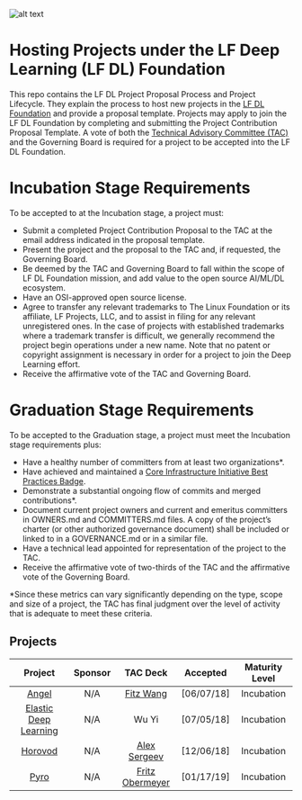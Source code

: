 ![alt text](https://www.linuxfoundation.org/wp-content/uploads/2018/08/lfdl-horizontal-color-768x63.png)

# Hosting Projects under the LF Deep Learning (LF DL) Foundation 
This repo contains the LF DL Project Proposal Process and Project Lifecycle. They explain the process to host new projects in the <a href="https://deeplearningfoundation.org/">LF DL Foundation</a> and provide a proposal template. Projects may apply to join the LF DL Foundation by completing and submitting the Project Contribution Proposal Template. A vote of both the <a href="https://lists.deeplearningfoundation.org/g/tac-general/wiki/Home">Technical Advisory Committee (TAC)</a> and the Governing Board is required for a project to be accepted into the LF DL Foundation. 

# Incubation Stage Requirements

To be accepted to at the Incubation stage, a project must:

<ul>
<li>Submit a completed Project Contribution Proposal to the TAC at the email address indicated in the proposal template.
<li>Present the project and the proposal to the TAC and, if requested, the Governing Board.
<li>Be deemed by the TAC and Governing Board to fall within the scope of LF DL Foundation mission, and add value to the open source AI/ML/DL ecosystem.
<li>Have an OSI-approved open source license. 
<li>Agree to transfer any relevant trademarks to The Linux Foundation or its affiliate, LF Projects, LLC, and to assist in filing for any relevant unregistered ones.  In the case of projects with established trademarks where a trademark transfer is difficult, we generally recommend the project begin operations under a new name. Note that no patent or copyright assignment is necessary in order for a project to join the Deep Learning effort.
<li>Receive the affirmative vote of the TAC and Governing Board.
</ul>

# Graduation Stage Requirements

To be accepted to the Graduation stage, a project must meet the Incubation stage requirements plus:
<ul>
<li>Have a healthy number of committers from at least two organizations*.
<li>Have achieved and maintained a <a href="https://bestpractices.coreinfrastructure.org/en">Core Infrastructure Initiative Best Practices Badge</a>.
<li>Demonstrate a substantial ongoing flow of commits and merged contributions*.
<li>Document current project owners and current and emeritus committers in OWNERS.md and COMMITTERS.md files.  A copy of the project’s charter (or other authorized governance document) shall be included or linked to in a GOVERNANCE.md or in a similar file. 
<li>Have a technical lead appointed for representation of the project to the TAC.
<li>Receive the affirmative vote of two-thirds of the TAC and the affirmative vote of the Governing Board.
</ul>

*Since these metrics can vary significantly depending on the type, scope and size of a project, the TAC has final judgment over the level of activity that is adequate to meet these criteria.

## Projects

**Project**|**Sponsor**|**TAC Deck**|**Accepted**|**Maturity Level**
:-----:|:-----:|:-----:|:-----:|:-----:
[Angel](https://github.com/Angel-ML/angel/)|N/A|[Fitz Wang](https://drive.google.com/open?id=1uEz94yqA1teKFgSegB4HcDgiS47v0q82)|[06/07/18]|Incubation
[Elastic Deep Learning](https://github.com/PaddlePaddle/edl)|N/A|Wu Yi|[07/05/18]|Incubation
[Horovod](https://github.com/horovod/horovod)|N/A|[Alex Sergeev](https://drive.google.com/open?id=1cFNEA_FT-2Vw9pFaB77MYOkea1FVVLU5)|[12/06/18]|Incubation
[Pyro](https://github.com/pyro-ppl/pyro)|N/A|[Fritz Obermeyer](https://drive.google.com/file/d/1Sm9r5Fy4me48LLqaJTwrFC9BhIHE7fMJ/view)|[01/17/19]|Incubation
